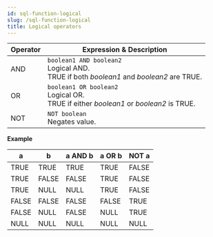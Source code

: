 ```yaml
---
id: sql-function-logical
slug: /sql-function-logical
title: Logical operators
---
```




| Operator | Expression & Description |
| ----------- | ----------- | 
| AND | `boolean1 AND boolean2` <br /> Logical AND. <br />  TRUE if both *boolean1* and *boolean2* are TRUE. |
| OR | `boolean1 OR boolean2` <br /> Logical OR. <br /> TRUE if either *boolean1* or *boolean2* is TRUE. |
| NOT | `NOT boolean` <br /> Negates value. <br /> |

**Example**

| a | b | a AND b | a OR b | NOT a | 
| - | - | ------- | ------ | ----- |
| TRUE | TRUE | TRUE | TRUE | FALSE |
| TRUE | FALSE | FALSE | TRUE | FALSE |
| TRUE | NULL | NULL | TRUE | FALSE |
| FALSE | FALSE | FALSE | FALSE | TRUE |
| FALSE | NULL | FALSE | NULL | TRUE |
| NULL | NULL | NULL | NULL | NULL |

